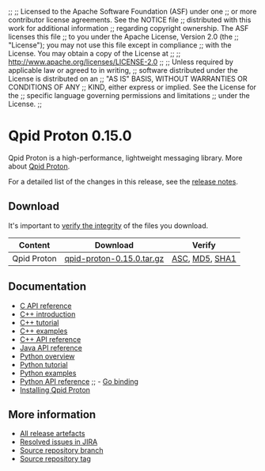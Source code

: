 ;;
;; Licensed to the Apache Software Foundation (ASF) under one
;; or more contributor license agreements.  See the NOTICE file
;; distributed with this work for additional information
;; regarding copyright ownership.  The ASF licenses this file
;; to you under the Apache License, Version 2.0 (the
;; "License"); you may not use this file except in compliance
;; with the License.  You may obtain a copy of the License at
;; 
;;   http://www.apache.org/licenses/LICENSE-2.0
;; 
;; Unless required by applicable law or agreed to in writing,
;; software distributed under the License is distributed on an
;; "AS IS" BASIS, WITHOUT WARRANTIES OR CONDITIONS OF ANY
;; KIND, either express or implied.  See the License for the
;; specific language governing permissions and limitations
;; under the License.
;;

# Qpid Proton 0.15.0

Qpid Proton is a high-performance, lightweight messaging library. More
about [Qpid Proton]({{site_url}}/proton/index.html).

For a detailed list of the changes in this release, see the [release
notes](release-notes.html).

## Download

It's important to [verify the
integrity]({{site_url}}/download.html#verify-what-you-download) of
the files you download.

| Content | Download | Verify |
|---------|----------|--------|
| Qpid Proton | [qpid-proton-0.15.0.tar.gz](http://archive.apache.org/dist/qpid/proton/0.15.0/qpid-proton-0.15.0.tar.gz) | [ASC](https://archive.apache.org/dist/qpid/proton/0.15.0/qpid-proton-0.15.0.tar.gz.asc), [MD5](https://archive.apache.org/dist/qpid/proton/0.15.0/qpid-proton-0.15.0.tar.gz.md5), [SHA1](https://archive.apache.org/dist/qpid/proton/0.15.0/qpid-proton-0.15.0.tar.gz.sha1) |

## Documentation


<div class="two-column" markdown="1">

 - [C API reference](proton/c/api/files.html)
 - [C++ introduction](proton/cpp/api/index.html)
 - [C++ tutorial](proton/cpp/api/tutorial.html)
 - [C++ examples](proton/cpp/examples/index.html)
 - [C++ API reference](proton/cpp/api/annotated.html)
 - [Java API reference](proton/java/api/index.html)
 - [Python overview](proton/python/book/overview.html)
 - [Python tutorial](proton/python/book/tutorial.html)
 - [Python examples](proton/python/examples/index.html)
 - [Python API reference](proton/python/api/index.html)
;; - [Go binding](https://github.com/apache/qpid-proton/tree/master/proton-c/bindings/go/README.md)
 - [Installing Qpid Proton](https://git-wip-us.apache.org/repos/asf?p=qpid-proton.git;a=blob;f=INSTALL.md;hb=0.15.0)

</div>


## More information

 - [All release artefacts](http://archive.apache.org/dist/qpid/proton/0.15.0)
 - [Resolved issues in JIRA](https://issues.apache.org/jira/issues/?jql=project+%3D+PROTON+AND+fixVersion+%3D+%270.15.0%27+AND+resolution+%3D+%27fixed%27+ORDER+BY+priority+DESC)
 - [Source repository branch](https://git-wip-us.apache.org/repos/asf?p=qpid-proton.git;a=tree;hb=0.15.0)
 - [Source repository tag](https://git-wip-us.apache.org/repos/asf?p=qpid-proton.git;a=tag;h=0.15.0)

<script type="text/javascript">
  _deferredFunctions.push(function() {
      if ("0.15.0" === "{{current_proton_release}}") {
          _modifyCurrentReleaseLinks();
      }
  });
</script>